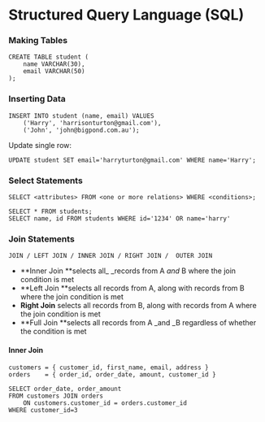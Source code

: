 # Structured Query Language \(SQL\)

### Making Tables

```mysql
CREATE TABLE student (
    name VARCHAR(30),
    email VARCHAR(50)
);
```

### Inserting Data

```
INSERT INTO student (name, email) VALUES
    ('Harry', 'harrisonturton@gmail.com'),
    ('John', 'john@bigpond.com.au');
```

Update single row:

```mysql
UPDATE student SET email='harryturton@gmail.com' WHERE name='Harry';
```

### Select Statements

```mysql
SELECT <attributes> FROM <one or more relations> WHERE <conditions>;
```

```
SELECT * FROM students;
SELECT name, id FROM students WHERE id='1234' OR name='harry'
```

### Join Statements

```mysql
JOIN / LEFT JOIN / INNER JOIN / RIGHT JOIN /  OUTER JOIN
```

* **Inner Join **selects all_ _records from A _and_ B where the join condition is met
* **Left Join **selects all records from A, along with records from B where the join condition is met
* **Right Join** selects all records from B, along with records from A where the join condition is met
* **Full Join **selects all records from A _and _B regardless of whether the condition is met

#### Inner Join

```
customers = { customer_id, first_name, email, address }
orders    = { order_id, order_date, amount, customer_id }
```

```
SELECT order_date, order_amount
FROM customers JOIN orders
    ON customers.customer_id = orders.customer_id
WHERE customer_id=3
```



